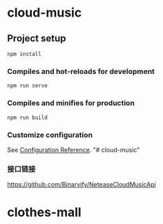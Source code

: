 # cloud-music

## Project setup
```
npm install
```

### Compiles and hot-reloads for development
```
npm run serve
```

### Compiles and minifies for production
```
npm run build
```

### Customize configuration
See [Configuration Reference](https://cli.vuejs.org/config/).
"# cloud-music" 

### 接口链接

https://github.com/Binaryify/NeteaseCloudMusicApi



# clothes-mall
